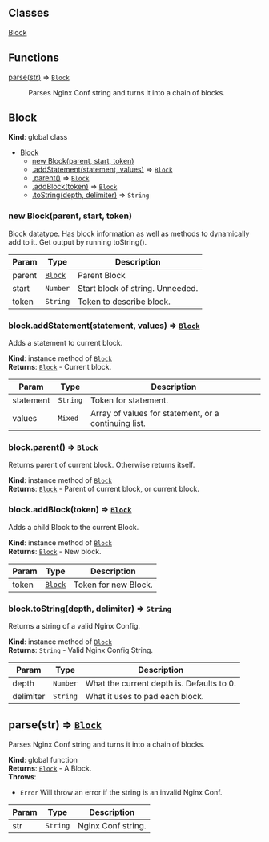 ## Classes

<dl>
<dt><a href="#Block">Block</a></dt>
<dd></dd>
</dl>

## Functions

<dl>
<dt><a href="#parse">parse(str)</a> ⇒ <code><a href="#Block">Block</a></code></dt>
<dd><p>Parses Nginx Conf string and turns it into a chain of blocks.</p>
</dd>
</dl>

<a name="Block"></a>

## Block
**Kind**: global class  

* [Block](#Block)
    * [new Block(parent, start, token)](#new_Block_new)
    * [.addStatement(statement, values)](#Block+addStatement) ⇒ <code>[Block](#Block)</code>
    * [.parent()](#Block+parent) ⇒ <code>[Block](#Block)</code>
    * [.addBlock(token)](#Block+addBlock) ⇒ <code>[Block](#Block)</code>
    * [.toString(depth, delimiter)](#Block+toString) ⇒ <code>String</code>

<a name="new_Block_new"></a>

### new Block(parent, start, token)
Block datatype. Has block information as wellas methods to dynamically add to it.Get output by running toString().


| Param | Type | Description |
| --- | --- | --- |
| parent | <code>[Block](#Block)</code> | Parent Block |
| start | <code>Number</code> | Start block of string. Unneeded. |
| token | <code>String</code> | Token to describe block. |

<a name="Block+addStatement"></a>

### block.addStatement(statement, values) ⇒ <code>[Block](#Block)</code>
Adds a statement to current block.

**Kind**: instance method of <code>[Block](#Block)</code>  
**Returns**: <code>[Block](#Block)</code> - Current block.  

| Param | Type | Description |
| --- | --- | --- |
| statement | <code>String</code> | Token for statement. |
| values | <code>Mixed</code> | Array of values for statement, or a continuing list. |

<a name="Block+parent"></a>

### block.parent() ⇒ <code>[Block](#Block)</code>
Returns parent of current block. Otherwise returns itself.

**Kind**: instance method of <code>[Block](#Block)</code>  
**Returns**: <code>[Block](#Block)</code> - Parent of current block, or current block.  
<a name="Block+addBlock"></a>

### block.addBlock(token) ⇒ <code>[Block](#Block)</code>
Adds a child Block to the current Block.

**Kind**: instance method of <code>[Block](#Block)</code>  
**Returns**: <code>[Block](#Block)</code> - New block.  

| Param | Type | Description |
| --- | --- | --- |
| token | <code>[Block](#Block)</code> | Token for new Block. |

<a name="Block+toString"></a>

### block.toString(depth, delimiter) ⇒ <code>String</code>
Returns a string of a valid Nginx Config.

**Kind**: instance method of <code>[Block](#Block)</code>  
**Returns**: <code>String</code> - Valid Nginx Config String.  

| Param | Type | Description |
| --- | --- | --- |
| depth | <code>Number</code> | What the current depth is. Defaults to 0. |
| delimiter | <code>String</code> | What it uses to pad each block. |

<a name="parse"></a>

## parse(str) ⇒ <code>[Block](#Block)</code>
Parses Nginx Conf string and turns it into a chain of blocks.

**Kind**: global function  
**Returns**: <code>[Block](#Block)</code> - A Block.  
**Throws**:

- <code>Error</code> Will throw an error if the string is an        				  invalid Nginx Conf.


| Param | Type | Description |
| --- | --- | --- |
| str | <code>String</code> | Nginx Conf string. |

